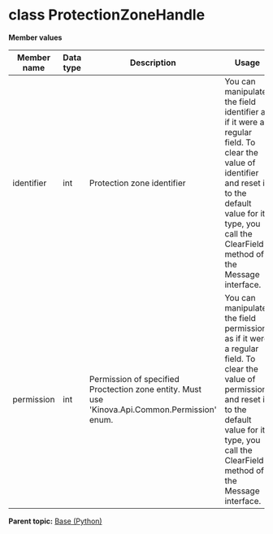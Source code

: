 # class ProtectionZoneHandle

 **Member values** 

|Member name|Data type|Description|Usage|
|-----------|---------|-----------|-----|
|identifier|int|Protection zone identifier|You can manipulate the field identifier as if it were a regular field. To clear the value of identifier and reset it to the default value for its type, you call the ClearField\(\) method of the Message interface.|
|permission|int|Permission of specified Proctection zone entity. Must use 'Kinova.Api.Common.Permission' enum.|You can manipulate the field permission as if it were a regular field. To clear the value of permission and reset it to the default value for its type, you call the ClearField\(\) method of the Message interface.|

**Parent topic:** [Base \(Python\)](../../summary_pages/Base.md)

